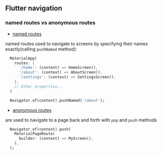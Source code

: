 ## Flutter navigation

### named routes vs anonymous routes

- [named routes](https://docs.flutter.dev/cookbook/navigation/named-routes)

named routes used to navigate to screens by specifying their names exactly(calling `pushNamed` method):

```dart
  MaterialApp(
    routes: {
      '/home': (context) => HomeScreen(),
      '/about': (context) => AboutScreen(),
      '/settings': (context) => SettingsScreen(),
    },
    // Other properties...
  )

  Navigator.of(context).pushNamed('/about');
```

- [anonymous routes](https://docs.flutter.dev/cookbook/navigation/navigation-basics)

are used to navigate to a page back and forth with `pop` and `push` methods

```dart
  Navigator.of(context).push(
    MaterialPageRoute(
      builder: (context) => MyScreen(),
    ),
  );
```
